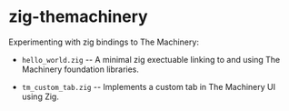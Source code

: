 # zig-themachinery

Experimenting with zig bindings to The Machinery:

* `hello_world.zig` -- A minimal zig exectuable linking to and using The Machinery foundation
  libraries.

* `tm_custom_tab.zig` -- Implements a custom tab in The Machinery UI using Zig.
